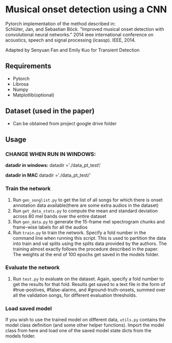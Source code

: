# Musical onset detection using a CNN

Pytorch implementation of the method described in: </br>
Schlüter, Jan, and Sebastian Böck. "Improved musical onset detection with convolutional neural networks." 2014 ieee international conference on acoustics, speech and signal processing (icassp). IEEE, 2014.

Adapted by Senyuan Fan and Emily Kuo for Transient Detection


## Requirements
* Pytorch
* Librosa
* Numpy
* Matplotlib(optional)

## Dataset (used in the paper)
* Can be obtained from project google drive folder
## Usage
### CHANGE WHEN RUN IN WINDOWS:

**datadir in windows:**
datadir ='./data_pt_test\\' 

**datadir in MAC**
datadir ='./data_pt_test/' 

### Train the network
1. Run <code>gen_songlist.py</code> to get the list of all songs for which there is onset annotation data available(there are some extra audios in the dataset)
2. Run <code>get_data_stats.py</code> to compute the mean and standard deviation across 80 mel bands over the entire dataset
3. Run <code>gen_data.py</code> to generate the 15-frame mel spectrogram chunks and frame-wise labels for all the audios
4. Run <code>train.py</code> to train the network. Specify a fold number in the command line when running this script. This is used to partition the data into train and val splits using the splits data provided by the authors. The training almost exactly follows the procedure described in the paper. The weights at the end of 100 epochs get saved in the models folder.

### Evaluate the network
1. Run <code>test.py</code> to evaluate on the dataset. Again, specify a fold number to get the results for that fold. Results get saved to a text file in the form of #true-postives, #false-alarms, and #ground-truth-onsets, summed over all the validation songs, for different evaluation thresholds.

### Load saved model
If you wish to use the trained model on different data, <code>utils.py</code> contains the model class definition (and some other helper functions). Import the model class from here and load one of the saved model state dicts from the models folder.
